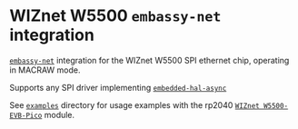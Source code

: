 # WIZnet W5500 `embassy-net` integration

[`embassy-net`](https://crates.io/crates/embassy-net) integration for the WIZnet W5500 SPI ethernet chip, operating in MACRAW mode.

Supports any SPI driver implementing [`embedded-hal-async`](https://crates.io/crates/embedded-hal-async)

See [`examples`](https://github.com/kalkyl/embassy-net-w5500/tree/main/examples) directory for usage examples with the rp2040 [`WIZnet W5500-EVB-Pico`](https://www.wiznet.io/product-item/w5500-evb-pico/) module.